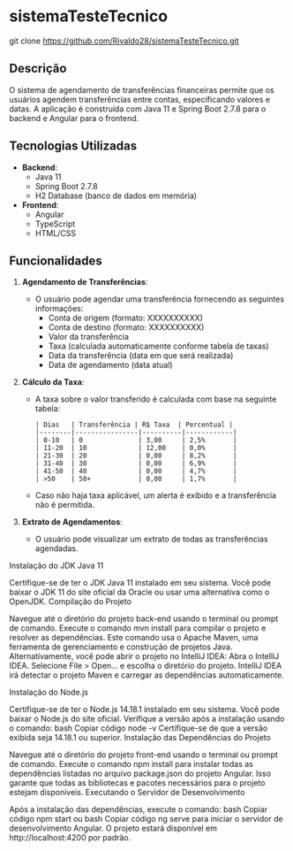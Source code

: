 # sistemaTesteTecnico

git clone https://github.com/Rivaldo28/sistemaTesteTecnico.git

## Descrição

O sistema de agendamento de transferências financeiras permite que os usuários agendem transferências entre contas, especificando valores e datas. A aplicação é construída com Java 11 e Spring Boot 2.7.8 para o backend e Angular para o frontend.

## Tecnologias Utilizadas

- **Backend**:
  - Java 11
  - Spring Boot 2.7.8
  - H2 Database (banco de dados em memória)
- **Frontend**:
  - Angular
  - TypeScript
  - HTML/CSS

## Funcionalidades

1. **Agendamento de Transferências**:

   - O usuário pode agendar uma transferência fornecendo as seguintes informações:
     - Conta de origem (formato: XXXXXXXXXX)
     - Conta de destino (formato: XXXXXXXXXX)
     - Valor da transferência
     - Taxa (calculada automaticamente conforme tabela de taxas)
     - Data da transferência (data em que será realizada)
     - Data de agendamento (data atual)

2. **Cálculo da Taxa**:

   - A taxa sobre o valor transferido é calculada com base na seguinte tabela:
     ```
     | Dias   | Transferência | R$ Taxa  | Percentual |
     |--------|----------------|----------|------------|
     | 0-10   | 0              | 3,00     | 2,5%       |
     | 11-20  | 10             | 12,00    | 0,0%       |
     | 21-30  | 20             | 0,00     | 8,2%       |
     | 31-40  | 30             | 0,00     | 6,9%       |
     | 41-50  | 40             | 0,00     | 4,7%       |
     | >50    | 50+            | 0,00     | 1,7%       |
     ```
   - Caso não haja taxa aplicável, um alerta é exibido e a transferência não é permitida.

3. **Extrato de Agendamentos**:
   - O usuário pode visualizar um extrato de todas as transferências agendadas.

Instalação do JDK Java 11

Certifique-se de ter o JDK Java 11 instalado em seu sistema. Você pode baixar o JDK 11 do site oficial da Oracle ou usar uma alternativa como o OpenJDK.
Compilação do Projeto

Navegue até o diretório do projeto back-end usando o terminal ou prompt de comando.
Execute o comando mvn install para compilar o projeto e resolver as dependências. Este comando usa o Apache Maven, uma ferramenta de gerenciamento e construção de projetos Java.
Alternativamente, você pode abrir o projeto no IntelliJ IDEA:
Abra o IntelliJ IDEA.
Selecione File > Open... e escolha o diretório do projeto.
IntelliJ IDEA irá detectar o projeto Maven e carregar as dependências automaticamente.

Instalação do Node.js

Certifique-se de ter o Node.js 14.18.1 instalado em seu sistema. Você pode baixar o Node.js do site oficial. Verifique a versão após a instalação usando o comando:
bash
Copiar código
node -v
Certifique-se de que a versão exibida seja 14.18.1 ou superior.
Instalação das Dependências do Projeto

Navegue até o diretório do projeto front-end usando o terminal ou prompt de comando.
Execute o comando npm install para instalar todas as dependências listadas no arquivo package.json do projeto Angular. Isso garante que todas as bibliotecas e pacotes necessários para o projeto estejam disponíveis.
Executando o Servidor de Desenvolvimento

Após a instalação das dependências, execute o comando:
bash
Copiar código
npm start
ou
bash
Copiar código
ng serve
para iniciar o servidor de desenvolvimento Angular. O projeto estará disponível em http://localhost:4200 por padrão.
